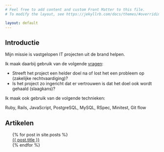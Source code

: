 ```yaml
---
# Feel free to add content and custom Front Matter to this file.
# To modify the layout, see https://jekyllrb.com/docs/themes/#overriding-theme-defaults

layout: default
---
```


## Introductie

Mijn missie is vastgelopen IT projecten uit de brand helpen. 

Ik maak daarbij gebruik van de volgende [vragen](https://github.com/roberthopman/toetsing):

- Streeft het project een helder doel na of lost het een probleem op (zakelijke rechtvaardiging)?
- Is het project zo ingericht dat er vertrouwen is dat het doel ook wordt gehaald (slaagkans)?

Ik maak ook gebruik van de volgende technieken:

Ruby, Rails, JavaScript, PostgreSQL, MySQL, RSpec, Minitest, Git flow

## Artikelen

<ul style="list-style-type: none; margin: 0;">
  {% for post in site.posts %}
    <li>
      <a href="{{ post.url }}">{{ post.title }}</a>
    </li>
  {% endfor %}
</ul>

<br>
